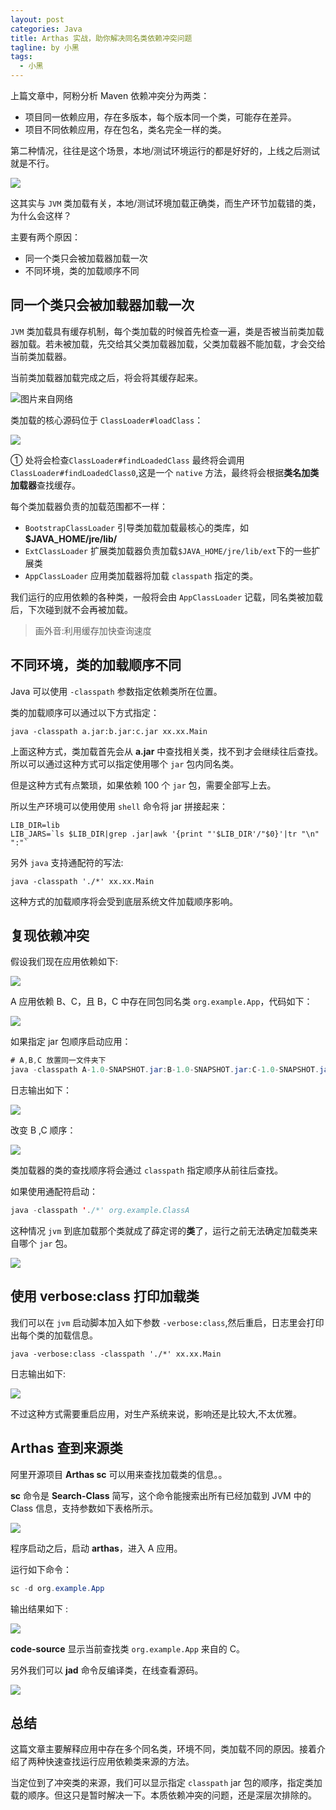 ```yaml
---
layout: post
categories: Java
title: Arthas 实战，助你解决同名类依赖冲突问题
tagline: by 小黑
tags: 
  - 小黑
---
```


上篇文章中，阿粉分析 Maven 依赖冲突分为两类：

- 项目同一依赖应用，存在多版本，每个版本同一个类，可能存在差异。
- 项目不同依赖应用，存在包名，类名完全一样的类。

第二种情况，往往是这个场景，本地/测试环境运行的都是好好的，上线之后测试就是不行。

![](http://www.justdojava.com/assets/images/2019/java/image_andyxh/20200301/0082zybply1gc486in8ogj3075072mx3.jpg)

这其实与 `JVM` 类加载有关，本地/测试环境加载正确类，而生产环节加载错的类，为什么会这样？

主要有两个原因：

- 同一个类只会被加载器加载一次
- 不同环境，类的加载顺序不同

## 同一个类只会被加载器加载一次

`JVM` 类加载具有缓存机制，每个类加载的时候首先检查一遍，类是否被当前类加载器加载。若未被加载，先交给其父类加载器加载，父类加载器不能加载，才会交给当前类加载器。

当前类加载器加载完成之后，将会将其缓存起来。

![图片来自网络](http://www.justdojava.com/assets/images/2019/java/image_andyxh/20200301/0082zybply1gc2lqxi64pj31140q6qv5.jpg)

类加载的核心源码位于 `ClassLoader#loadClass`：

![](http://www.justdojava.com/assets/images/2019/java/image_andyxh/20200301/0082zybply1gc2lngio7zj30vs0u04qp.jpg)

① 处将会检查`ClassLoader#findLoadedClass` 最终将会调用 `ClassLoader#findLoadedClass0`,这是一个 `native` 方法，最终将会根据**类名加类加载器**查找缓存。

每个类加载器负责的加载范围都不一样：

- `BootstrapClassLoader` 引导类加载加载最核心的类库，如 **$JAVA_HOME/jre/lib/**
- `ExtClassLoader` 扩展类加载器负责加载`$JAVA_HOME/jre/lib/ext`下的一些扩展类
- `AppClassLoader` 应用类加载器将加载 `classpath` 指定的类。

我们运行的应用依赖的各种类，一般将会由 `AppClassLoader` 记载，同名类被加载后，下次碰到就不会再被加载。

> 画外音:利用缓存加快查询速度

## 不同环境，类的加载顺序不同

Java 可以使用 `-classpath` 参数指定依赖类所在位置。

类的加载顺序可以通过以下方式指定：


```shell
java -classpath a.jar:b.jar:c.jar xx.xx.Main
```

上面这种方式，类加载首先会从 **a.jar** 中查找相关类，找不到才会继续往后查找。所以可以通过这种方式可以指定使用哪个 `jar` 包内同名类。

但是这种方式有点繁琐，如果依赖 100 个 `jar` 包，需要全部写上去。

所以生产环境可以使用使用 `shell` 命令将 jar 拼接起来：

```shell
LIB_DIR=lib
LIB_JARS=`ls $LIB_DIR|grep .jar|awk '{print "'$LIB_DIR'/"$0}'|tr "\n" ":"`
```

另外 `java` 支持通配符的写法:

```shel
java -classpath './*' xx.xx.Main
```

这种方式的加载顺序将会受到底层系统文件加载顺序影响。

## 复现依赖冲突

假设我们现在应用依赖如下:

![](http://www.justdojava.com/assets/images/2019/java/image_andyxh/20200301/0082zybply1gc36x8zewaj30ha0c0755.jpg)

A 应用依赖 B、C，且 B，C 中存在同包同名类 `org.example.App`，代码如下：

![](http://www.justdojava.com/assets/images/2019/java/image_andyxh/20200301/0082zybply1gc375lgiulj30xu0u0grl.jpg)

如果指定 jar 包顺序启动应用：

```java
# A,B,C 放置同一文件夹下
java -classpath A-1.0-SNAPSHOT.jar:B-1.0-SNAPSHOT.jar:C-1.0-SNAPSHOT.jar org.example.ClassA
```

日志输出如下：

![](http://www.justdojava.com/assets/images/2019/java/image_andyxh/20200301/0082zybply1gc37gleh4nj317i05in16.jpg)

改变 B ,C 顺序：

![](http://www.justdojava.com/assets/images/2019/java/image_andyxh/20200301/0082zybply1gc37hxpa1aj31a2048whx.jpg)

类加载器的类的查找顺序将会通过 `classpath` 指定顺序从前往后查找。

如果使用通配符启动：

```java
java -classpath './*' org.example.ClassA
```

这种情况 `jvm` 到底加载那个类就成了薛定谔的**类**了，运行之前无法确定加载类来自哪个 `jar` 包。

![](http://www.justdojava.com/assets/images/2019/java/image_andyxh/20200301/0082zybply1gc49hgv13xj3088065weh.jpg)

## 使用 verbose:class 打印加载类

我们可以在 `jvm` 启动脚本加入如下参数 `-verbose:class`,然后重启，日志里会打印出每个类的加载信息。

```shell
java -verbose:class -classpath './*' xx.xx.Main
```

日志输出如下:

![](http://www.justdojava.com/assets/images/2019/java/image_andyxh/20200301/0082zybply1gc37mxgsv4j31kk0e2kfl.jpg)

不过这种方式需要重启应用，对生产系统来说，影响还是比较大,不太优雅。

## Arthas 查到来源类

阿里开源项目 **Arthas  sc** 可以用来查找加载类的信息。。

**sc** 命令是 **Search-Class** 简写，这个命令能搜索出所有已经加载到 JVM 中的 Class 信息，支持参数如下表格所示。

![](http://www.justdojava.com/assets/images/2019/java/image_andyxh/20200301/0082zybply1gc1zzv6zt5j315g0jotry.jpg)

程序启动之后，启动 **arthas**，进入 A 应用。

运行如下命令：

```java
sc -d org.example.App
```

输出结果如下 :

![](http://www.justdojava.com/assets/images/2019/java/image_andyxh/20200301/0082zybply1gc37pt1k00j31f20li1kx.jpg)

**code-source** 显示当前查找类 `org.example.App` 来自的 C。

另外我们可以 **jad** 命令反编译类，在线查看源码。

![](http://www.justdojava.com/assets/images/2019/java/image_andyxh/20200301/0082zybply1gc37rqsc4zj312e0n8h1c.jpg)

## 总结

这篇文章主要解释应用中存在多个同名类，环境不同，类加载不同的原因。接着介绍了两种快速查找运行应用依赖类来源的方法。

当定位到了冲突类的来源，我们可以显示指定 `classpath` jar 包的顺序，指定类加载的顺序。但这只是暂时解决一下。本质依赖冲突的问题，还是深层次排除的。